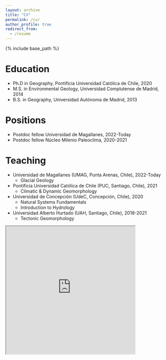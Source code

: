 ```yaml
---
layout: archive
title: "CV"
permalink: /cv/
author_profile: true
redirect_from:
  - /resume
---
```


{% include base_path %}

Education
======
* Ph.D in Geography, Pontificia Universidad Católica de Chile, 2020
* M.S. in Environmental Geology, Universidad Complutense de Madrid, 2014
* B.S. in Geography, Universidad Autónoma de Madrid, 2013

Positions
======
* Postdoc fellow Universidad de Magallanes, 2022-Today
* Postdoc fellow Núcleo Milenio Paleoclima, 2020-2021

Teaching
======
* Universidad de Magallanes (UMAG, Punta Arenas, Chile), 2022-Today
  * Glacial Geology    
* Pontificia Universidad Católica de Chile (PUC, Santiago, Chile), 2021
  * Climatic & Dynamic Geomorphology 
* Universidad de Concepción (UdeC, Concepción, Chile), 2020
  * Natural Systems Fundamentals
  * Introduction to Hydrology 
* Universidad Alberto Hurtado (UAH, Santiago, Chile), 2018-2021
  * Tectonic Geomorphology

<iframe src="https://docs.google.com/document/d/e/2PACX-1vQTC-eSP-LSOdSDoGbqNlC2B5Ax9CzzutKrEaZS6n7Qd18f-CBJMpnbW3-8DiliRPRaT91AMvego46u/pub?embedded=true" width="80%" height="400px"></iframe>


